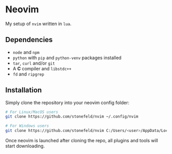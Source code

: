 # Neovim

My setup of `nvim` written in `lua`.

## Dependencies

* `node` and `npm`
* `python` with `pip` and `python-venv` packages installed
* `tar`, `curl` and/or `git`
* A **C** compiler and `libstdc++`
* `fd` and `ripgrep`

## Installation

Simply clone the repository into your neovim config folder:

```bash
# For Linux/MacOS users
git clone https://github.com/stonefeld/nvim ~/.config/nvim

# For Windows users
git clone https://github.com/stonefeld/nvim C:/Users/<user>/AppData/Local/nvim
```

Once neovim is launched after cloning the repo, all plugins and tools will start downloading.
